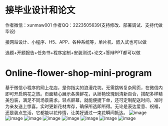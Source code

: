 # 接毕业设计和论文
作者微信：xunmaw001  作者QQ：2223505639(支持修改、部署调试、支持代做毕设)

接网站设计、小程序、H5、APP、各种系统等，单片机、嵌入式也可以做

选题+开题报告+任务书+程序定制+安装测试+论文+答辩PPT都可以做
# Online-flower-shop-mini-program
基于微信小程序的网上花店，是你指尖的浪漫花坊。无需跳转复杂网页，在微信内即可开启购花之旅。页面精心展示各类鲜花，从娇艳玫瑰到清新百合，搭配多样精美包装，满足不同场景需求。轻点屏幕，就能便捷下单，还可定制配送时间，准时为亲友送上惊喜。实时更新花材库存，确保所选即所得。无论是表达爱意、祝福，还是装点生活，它都能以花传情，让美好通过一束花瞬间抵达。 
![image](https://github.com/user-attachments/assets/c22b423d-8148-4855-af49-7c944b55d4d8)
![image](https://github.com/user-attachments/assets/7c049089-6ef8-45f3-85d0-093c5a6ad2d4)
![image](https://github.com/user-attachments/assets/4d17976f-e8f6-4ae5-846c-0cf8c592bb17)
![image](https://github.com/user-attachments/assets/fd3142d5-acdb-419f-bfb0-d5c2eef57f9a)
![image](https://github.com/user-attachments/assets/0527f590-6291-450a-b5cc-ecd22b817448)
![image](https://github.com/user-attachments/assets/f3e677d5-e5b9-485f-804f-d38a27d3bbbe)
![image](https://github.com/user-attachments/assets/ce8bf765-2d53-45bb-b3a4-15abedfe4157)
![image](https://github.com/user-attachments/assets/12e4a7c6-f7ff-4d5b-a2bd-3b9783cfc927)
